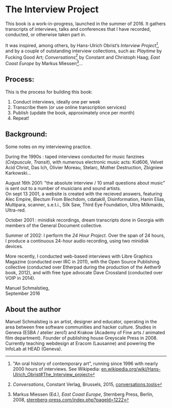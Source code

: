 # The Interview Project

This book is a work-in-progress, launched in the summer of 2016. It gathers transcripts of interviews, talks and conferences that I have recorded, conducted, or otherwise taken part in. 

It was inspired, among others, by Hans-Ulrich Obrist’s *Interview Project[^huo]*, and by a couple of outstanding interview collections, such as: *Playtime* by Fucking Good Art; *Conversations[^conv]* by Constant and Christoph Haag; *East Coast Europe* by Markus Miessen[^ECE]...

## Process:

This is the process for building this book:

1. Conduct interviews, ideally one per week
2. Transcribe them (or use online transcription services)
3. Publish (update the book, approximately once per month)
4. Repeat!

## Background:

Some notes on my interviewing practice. 

During the 1990s : taped interviews conducted for music fanzines (*Crépuscule*, *Transit*), with numerous electronic music acts: Kid606, Velvet Acid Christ, Das Ich, Olivier Moreau, Stelarc, Mother Destruction, Zbigniew Karkowski...

August 16th 2001: "the absolute interview / 10 small questions about music" is sent out to a number of musicians and sound artists.  
On sept 13 2001, a website is created with the recieved answers, featuring Alec Empire, Blectum From Blechdom, cdatakill, Disinformation, Hanin Elias, Multipara, scanner, s.e.t.i., Silk Saw, Third Eye Foundation, Ultra Milkmaids, Ultra-red.

October 2001 : minidisk recordings, dream transcripts done in Georgia with members of the General Document collective.

Summer of 2002: I perform the *24 Hour Project*. Over the span of 24 hours, I produce a continuous 24-hour audio recording, using two minidisk devices.

More recently, I conducted web-based interviews with Libre Graphics Magazine (conducted over IRC in 2011), with the Open Source Publishing collective (conducted over Etherpad during the production of the Aether9 book, 2012), and with free type advocate Dave Crossland (conducted over VOIP in 2014).

Manuel Schmalstieg,   
September 2016

## About the author

Manuel Schmalstieg is an artist, designer and educator, operating in the area between free software communities and hacker culture. Studies in Geneva (ESBA / atelier zero1) and Krakow (Academy of Fine arts / animated film department). Founder of publishing house Greyscale Press in 2008. Currently teaching webdesign at Eracom (Lausanne) and powering the InfoLab at HEAD (Geneva).


[^huo]: "An oral history of contemporary art", running since 1996 with nearly 2000 hours of interviews. See Wikipedia: [en.wikipedia.org/wiki/Hans-Ulrich_Obrist#The_Interview_project](https://en.wikipedia.org/wiki/Hans-Ulrich_Obrist#The_Interview_project)

[^conv]: *Conversations*, Constant Verlag, Brussels, 2015, [conversations.tools](http://conversations.tools/)

[^ECE]: Markus Miessen (Ed.), *East Coast Europe*, Sternberg Press, Berlin, 2008, [sternberg-press.com/index.php?pageId=1222](http://www.sternberg-press.com/index.php?pageId=1222)

